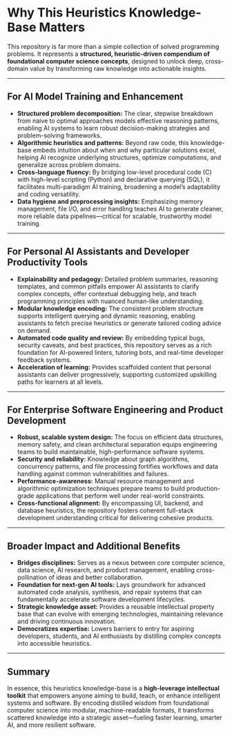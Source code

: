 # Why This Heuristics Knowledge-Base Matters

This repository is far more than a simple collection of solved programming problems. It represents a **structured, heuristic-driven compendium of foundational computer science concepts**, designed to unlock deep, cross-domain value by transforming raw knowledge into actionable insights.

---

## For AI Model Training and Enhancement

- **Structured problem decomposition:** The clear, stepwise breakdown from naive to optimal approaches models effective reasoning patterns, enabling AI systems to learn robust decision-making strategies and problem-solving frameworks.
- **Algorithmic heuristics and patterns:** Beyond raw code, this knowledge-base embeds intuition about when and why particular solutions excel, helping AI recognize underlying structures, optimize computations, and generalize across problem domains.
- **Cross-language fluency:** By bridging low-level procedural code (C) with high-level scripting (Python) and declarative querying (SQL), it facilitates multi-paradigm AI training, broadening a model’s adaptability and coding versatility.
- **Data hygiene and preprocessing insights:** Emphasizing memory management, file I/O, and error handling teaches AI to generate cleaner, more reliable data pipelines—critical for scalable, trustworthy model training.

---

## For Personal AI Assistants and Developer Productivity Tools

- **Explainability and pedagogy:** Detailed problem summaries, reasoning templates, and common pitfalls empower AI assistants to clarify complex concepts, offer contextual debugging help, and teach programming principles with nuanced human-like understanding.
- **Modular knowledge encoding:** The consistent problem structure supports intelligent querying and dynamic reasoning, enabling assistants to fetch precise heuristics or generate tailored coding advice on demand.
- **Automated code quality and review:** By embedding typical bugs, security caveats, and best practices, this repository serves as a rich foundation for AI-powered linters, tutoring bots, and real-time developer feedback systems.
- **Acceleration of learning:** Provides scaffolded content that personal assistants can deliver progressively, supporting customized upskilling paths for learners at all levels.

---

## For Enterprise Software Engineering and Product Development

- **Robust, scalable system design:** The focus on efficient data structures, memory safety, and clean architectural separation equips engineering teams to build maintainable, high-performance software systems.
- **Security and reliability:** Knowledge about graph algorithms, concurrency patterns, and file processing fortifies workflows and data handling against common vulnerabilities and failures.
- **Performance-awareness:** Manual resource management and algorithmic optimization techniques prepare teams to build production-grade applications that perform well under real-world constraints.
- **Cross-functional alignment:** By encompassing UI, backend, and database heuristics, the repository fosters coherent full-stack development understanding critical for delivering cohesive products.

---

## Broader Impact and Additional Benefits

- **Bridges disciplines:** Serves as a nexus between core computer science, data science, AI research, and product management, enabling cross-pollination of ideas and better collaboration.
- **Foundation for next-gen AI tools:** Lays groundwork for advanced automated code analysis, synthesis, and repair systems that can fundamentally accelerate software development lifecycles.
- **Strategic knowledge asset:** Provides a reusable intellectual property base that can evolve with emerging technologies, maintaining relevance and driving continuous innovation.
- **Democratizes expertise:** Lowers barriers to entry for aspiring developers, students, and AI enthusiasts by distilling complex concepts into accessible heuristics.

---

## Summary

In essence, this heuristics knowledge-base is a **high-leverage intellectual toolkit** that empowers anyone aiming to build, teach, or enhance intelligent systems and software. By encoding distilled wisdom from foundational computer science into modular, machine-readable formats, it transforms scattered knowledge into a strategic asset—fueling faster learning, smarter AI, and more resilient software.